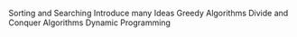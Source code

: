 Sorting and Searching
  Introduce many Ideas
    Greedy Algorithms
    Divide and Conquer Algorithms
    Dynamic Programming

  
